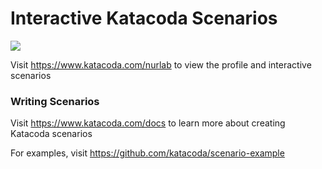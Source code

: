 # Interactive Katacoda Scenarios

[![](http://shields.katacoda.com/katacoda/nurlab/count.svg)](https://www.katacoda.com/nurlab "Get your profile on Katacoda.com")

Visit https://www.katacoda.com/nurlab to view the profile and interactive scenarios

### Writing Scenarios
Visit https://www.katacoda.com/docs to learn more about creating Katacoda scenarios

For examples, visit https://github.com/katacoda/scenario-example
